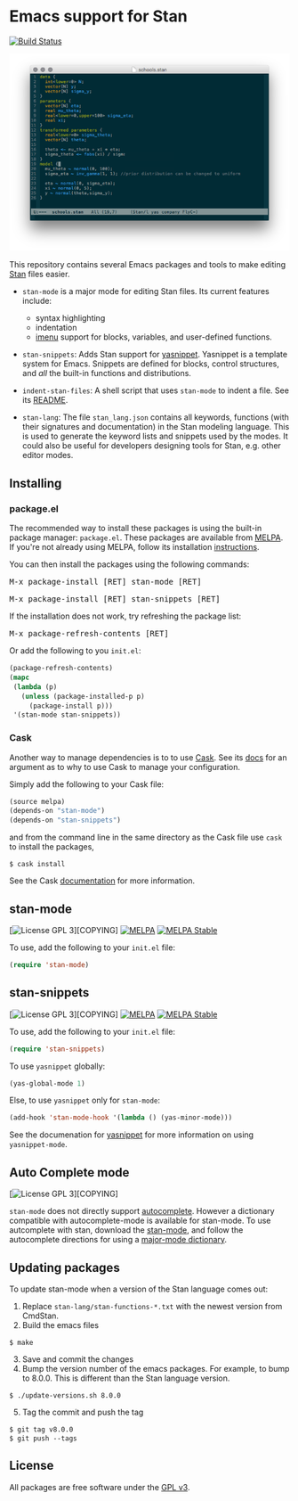# Emacs support for Stan

[![Build Status](https://travis-ci.org/stan-dev/stan-mode.svg?branch=master)](https://travis-ci.org/stan-dev/stan-mode)

![Example Stan file with font-lock](example.png)

This repository contains several Emacs packages and tools to make editing [Stan](https://code.google.com/p/stan/) files easier.

- `stan-mode` is a major mode for editing Stan files.
   Its current features include:

  - syntax highlighting
  - indentation
  - [imenu](http://www.emacswiki.org/emacs/ImenuMode) support for blocks, variables, and user-defined functions.

- `stan-snippets`: Adds Stan support for [yasnippet](https://github.com/capitaomorte/yasnippet). Yasnippet is a template system for Emacs. Snippets are defined for blocks, control structures, and *all* the built-in functions and distributions.
- `indent-stan-files`: A shell script that uses `stan-mode` to indent a file. See its [README](https://github.com/stan-dev/stan-mode/blob/develop/indent-stan-files/README.md).
- `stan-lang`: The file `stan_lang.json` contains all keywords, functions (with their signatures and documentation) in the Stan modeling language. This is used to generate the keyword lists and snippets used by the modes. It could also be useful for developers designing tools for Stan, e.g. other editor modes.

## Installing

### package.el

The recommended way to install these packages is using the built-in package manager: `package.el`.
These packages are available from [MELPA](http://melpa.org).
If you're not already using MELPA, follow its installation [instructions](http://melpa.org/#/getting-started).

You can then install the packages using the following commands:

<kbd>M-x package-install [RET] stan-mode [RET]</kbd>

<kbd>M-x package-install [RET] stan-snippets [RET]</kbd>

<!-- <kbd>M-x package-install [RET] ac-stan [RET]</kbd> -->

If the installation does not work, try refreshing the package list:

<kbd>M-x package-refresh-contents [RET]</kbd>

Or add the following to you `init.el`:
```lisp
(package-refresh-contents)
(mapc
 (lambda (p)
   (unless (package-installed-p p)
     (package-install p)))
 '(stan-mode stan-snippets))
```

### Cask

Another way to manage dependencies is to to use [Cask](https://github.com/cask/cask).
See its [docs](http://cask.readthedocs.org/en/latest/guide/introduction.html#emacs-configuration) for an argument as to why to use Cask to manage your configuration.

Simply add the following to your Cask file:
```lisp
(source melpa)
(depends-on "stan-mode")
(depends-on "stan-snippets")
```
and from the command line in the same directory as the Cask file use `cask` to install the packages,
```console
$ cask install
```
See the Cask [documentation](http://cask.readthedocs.org/en/latest/index.html) for more information.

## stan-mode

[![License GPL 3](https://img.shields.io/badge/license-GPL_3-blue.svg)][COPYING]
[![MELPA](http://melpa.org/packages/stan-mode-badge.svg)](http://melpa.org/#/stan-mode)
[![MELPA Stable](http://stable.melpa.org/packages/stan-mode-badge.svg)](http://stable.melpa.org/#/stan-mode)

To use, add the following to your `init.el` file:
```lisp
(require 'stan-mode)
```

## stan-snippets

[![License GPL 3](https://img.shields.io/badge/license-GPL_3-blue.svg)][COPYING]
[![MELPA](http://melpa.org/packages/stan-snippets-badge.svg)](http://melpa.org/#/stan-snippets)
[![MELPA Stable](http://stable.melpa.org/packages/stan-snippets-badge.svg)](http://stable.melpa.org/#/stan-snippets)

To use, add the following to your `init.el` file:
```lisp
(require 'stan-snippets)
```
To use `yasnippet` globally:
```lisp
(yas-global-mode 1)
```
Else, to use `yasnippet` only for `stan-mode`:
```lisp
(add-hook 'stan-mode-hook '(lambda () (yas-minor-mode)))
```

See the documenation for [yasnippet](https://github.com/capitaomorte/yasnippet) for more information on using `yasnippet-mode`.

<!-- ## ac-stan -->

<!-- To use, add the following add the following to your `init.el`: -->
<!-- ```lisp -->
<!-- (require 'ac-stan) -->
<!-- ``` -->
<!-- To use `auto-complete` mode, -->
<!-- ```lisp -->
<!-- (require 'auto-complete-config) -->
<!-- (ac-config-default) -->
<!-- ``` -->
<!-- See the Auto Complete Mode [documentation](http://cx4a.org/software/auto-complete/manual.html) for more information on using `autocomplete-mode`. -->

## Auto Complete mode

[![License GPL 3](https://img.shields.io/badge/license-GPL_3-blue.svg)][COPYING]

`stan-mode` does not directly support [autocomplete](http://cx4a.org/software/auto-complete/).
However a dictionary compatible with autocomplete-mode is available for stan-mode.
To use autcomplete with stan, download the [stan-mode](https://raw.githubusercontent.com/stan-dev/stan-mode/master/ac-stan/ac-dict/stan-mode), and follow the autocomplete directions for using a [major-mode dictionary](http://auto-complete.org/doc/manual.html#major-mode-dictionary-and-extension-dictionary).

## Updating packages

To update stan-mode when a  version of the Stan language comes out:

1. Replace `stan-lang/stan-functions-*.txt` with the newest version from CmdStan.
2. Build the emacs files
``` shell
$ make
```
3. Save and commit the changes
4. Bump the version number of the emacs packages. For example, to bump to 8.0.0. This is different than the Stan language version.

``` shell
$ ./update-versions.sh 8.0.0
```
5. Tag the commit and push the tag

``` shell
$ git tag v8.0.0
$ git push --tags
```



## License

All packages are free software under the [GPL v3](http://www.gnu.org/licenses/gpl-3.0.html).

<!--  LocalWords:  stan imenu yasnippet flymake MELPA kbd RET init '
 -->
<!--  LocalWords:  mapc EmacsWiki cd 'load 'stan 'flymake Aquamacs 
 -->
<!--  LocalWords:  GPL stanc ' 'load 'stan autocomplete setq 'flymake
 -->
<!--  LocalWords:  lang json el emacs CmdStan flycheck 'stan v3
 -->
<!--  LocalWords:  'ac 'flycheck v1
 -->
